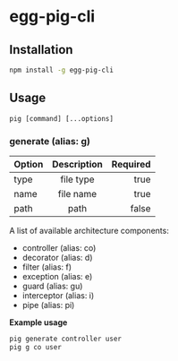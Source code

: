 # egg-pig-cli


## Installation

```bash
npm install -g egg-pig-cli
```

## Usage 

```hash
pig [command] [...options]
```

### generate (alias: g)


| Option | Description | Required | 
| - | :-: | -: | 
| type | file type | true | 
| name | file name | true | 
| path | path | false |

A list of available architecture components:

* controller (alias: co)  
* decorator (alias: d)
* filter (alias: f)
* exception (alias: e)
* guard (alias: gu)
* interceptor (alias: i)
* pipe (alias: pi)


**Example usage**

```bash
pig generate controller user
pig g co user
```


